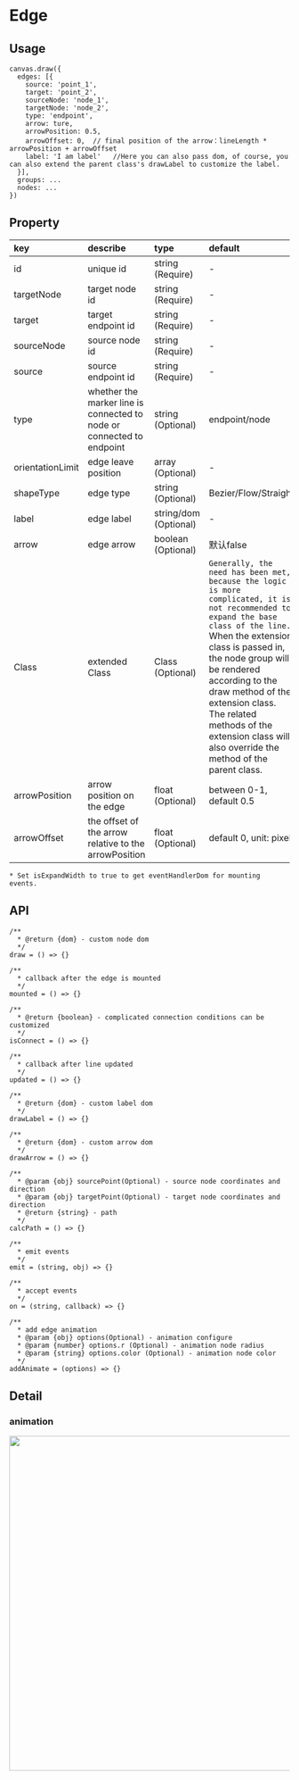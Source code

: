 # Edge

## Usage
```
canvas.draw({
  edges: [{
    source: 'point_1',
    target: 'point_2',
    sourceNode: 'node_1',
    targetNode: 'node_2',
    type: 'endpoint',
    arrow: ture,
    arrowPosition: 0.5,
    arrowOffset: 0,  // final position of the arrow：lineLength * arrowPosition + arrowOffset
    label: 'I am label'   //Here you can also pass dom, of course, you can also extend the parent class's drawLabel to customize the label.
  }],
  groups: ...
  nodes: ...
})
```

## Property
| key | describe | type | default 
| :------ | :------ | :------ | :------ 
| id | unique id | string (Require) | - 
| targetNode | target node id | string (Require) | - 
| target | target endpoint id | string (Require) | - 
| sourceNode | source node id | string (Require) | - 
| source | source endpoint id | string (Require) | - 
| type | whether the marker line is connected to node or connected to endpoint | string (Optional) | endpoint/node
| orientationLimit | edge leave position | array (Optional) | - 
| shapeType | edge type | string (Optional) | Bezier/Flow/Straight
| label | edge label| string/dom (Optional) | -
| arrow | edge arrow | boolean (Optional) | 默认false
| Class | extended Class | Class (Optional) | `Generally, the need has been met, because the logic is more complicated, it is not recommended to expand the base class of the line. `When the extension class is passed in, the node group will be rendered according to the draw method of the extension class. The related methods of the extension class will also override the method of the parent class.
| arrowPosition | arrow position on the edge | float (Optional) | between 0-1, default 0.5
| arrowOffset | the offset of the arrow relative to the arrowPosition | float (Optional) | default 0, unit: pixel

`* Set isExpandWidth to true to get eventHandlerDom for mounting events.`

## API

```
/**
  * @return {dom} - custom node dom
  */
draw = () => {}

/**
  * callback after the edge is mounted
  */
mounted = () => {}

/**
  * @return {boolean} - complicated connection conditions can be customized
  */
isConnect = () => {}

/**
  * callback after line updated
  */
updated = () => {}

/**
  * @return {dom} - custom label dom
  */
drawLabel = () => {}

/**
  * @return {dom} - custom arrow dom
  */
drawArrow = () => {}

/**
  * @param {obj} sourcePoint(Optional) - source node coordinates and direction
  * @param {obj} targetPoint(Optional) - target node coordinates and direction
  * @return {string} - path
  */
calcPath = () => {}

/**
  * emit events
  */
emit = (string, obj) => {}

/**
  * accept events
  */
on = (string, callback) => {}

/**
  * add edge animation
  * @param {obj} options(Optional) - animation configure
  * @param {number} options.r (Optional) - animation node radius
  * @param {string} options.color (Optional) - animation node color
  */
addAnimate = (options) => {}
```

## Detail

### animation
<img width="600" src="https://img.alicdn.com/tfs/TB1anoGvkL0gK0jSZFAXXcA9pXa-921-532.gif">